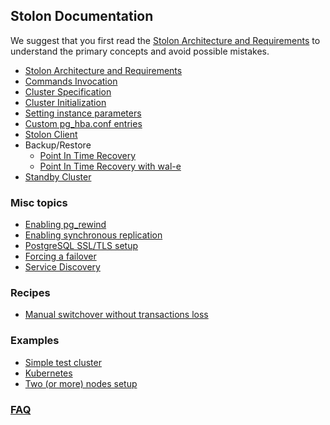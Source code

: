 ## Stolon Documentation

We suggest that you first read the [Stolon Architecture and Requirements](architecture.md) to understand the primary concepts and avoid possible mistakes.

* [Stolon Architecture and Requirements](architecture.md)
* [Commands Invocation](commands_invocation.md)
* [Cluster Specification](cluster_spec.md)
* [Cluster Initialization](initialization.md)
* [Setting instance parameters](postgres_parameters.md)
* [Custom pg_hba.conf entries](custom_pg_hba_entries.md)
* [Stolon Client](stolonctl.md)
* Backup/Restore
  * [Point In Time Recovery](pitr.md)
  * [Point In Time Recovery with wal-e](pitr_wal-e.md)
* [Standby Cluster](standbycluster.md)

### Misc topics

* [Enabling pg_rewind](pg_rewind.md)
* [Enabling synchronous replication](syncrepl.md)
* [PostgreSQL SSL/TLS setup](ssl.md)
* [Forcing a failover](forcefailover.md)
* [Service Discovery](service_discovery.md)

### Recipes

* [Manual switchover without transactions loss](manual_switchover.md)

### Examples

* [Simple test cluster](simplecluster.md)
* [Kubernetes](../examples/kubernetes/README.md)
* [Two (or more) nodes setup](twonodes.md)

### [FAQ](faq.md)
